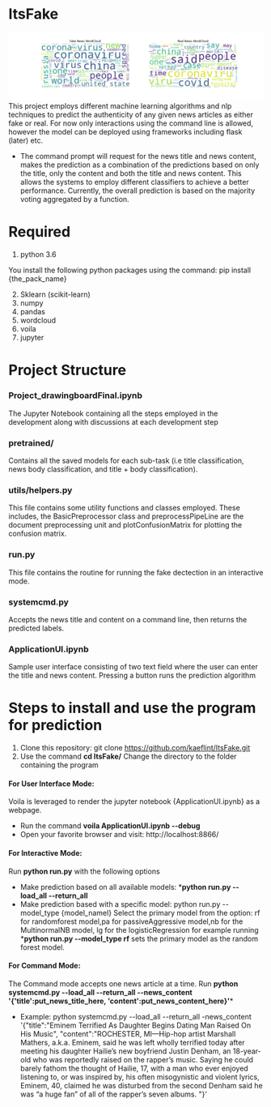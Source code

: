 # ItsFake
![Test Image 1](wordclouds.png)
This project employs different machine learning algorithms and nlp techniques to predict the authenticity of any given news articles as either fake or real. 
For now only interactions using the command line is allowed, however the model can be deployed using frameworks including flask (later) etc. 
* The command prompt will request for the news title and news content, makes the prediction as a combination of the predictions based on only the title, only the content and both the title and news content. This allows the systems to employ different classifiers to achieve a better performance. Currently, the overall prediction is based on the majority voting aggregated by a function. 


# Required
1. python 3.6

You install the following  python packages using the command: pip install {the_pack_name}

2. Sklearn (scikit-learn) 
3. numpy 
4. pandas
5. wordcloud 
6. voila 
7. jupyter


# Project Structure
### Project_drawingboardFinal.ipynb
The Jupyter Notebook containing all the steps employed in the development along with discussions at each development step
### pretrained/
Contains all the saved models for each sub-task (i.e title classification, news body classification, and  title + body classification).
### utils/helpers.py
This file contains some utility functions and classes employed. These includes, the BasicPreprocessor class and preprocessPipeLine are the document preprocessing unit and plotConfusionMatrix for plotting the confusion matrix. 
### run.py
This file contains the routine for running the fake dectection in an interactive mode.
### systemcmd.py
Accepts the news title and content on a command line, then returns the predicted labels.
### ApplicationUI.ipynb
Sample user interface consisting of two text field where the user can enter the title and news content. Pressing a button runs the prediction algorithm

# Steps to install and use the program for prediction
1. Clone this repository: git clone https://github.com/kaeflint/ItsFake.git
2. Use the command **cd ItsFake/** Change the directory to the folder containing the program

#### For User Interface Mode:
Voila is leveraged to render the jupyter notebook {ApplicationUI.ipynb} as a webpage. 

* Run the command **voila ApplicationUI.ipynb --debug**
* Open your favorite browser and visit: http://localhost:8866/

####  For Interactive Mode:
Run **python run.py** with the following options
* Make prediction based on all available models:  ***python run.py --load_all  --return_all**
* Make prediction based with a specific model: python run.py --model_type {model_namel}
Select the primary model from the option: rf for randomforest model,pa for passiveAggressive model,nb for the MultinormalNB model, lg for the logisticRegression
for example running ***python run.py --model_type rf** sets the primary model as the random forest model.

####  For Command Mode:
The Command mode accepts one news article at a time. Run **python systemcmd.py --load_all  --return_all --news_content '{'title':put_news_title_here,
'content':put_news_content_here}'***
* Example: python systemcmd.py --load_all --return_all -news_content '{"title":"Eminem Terrified As Daughter Begins Dating Man Raised On His Music",
"content":"ROCHESTER, MI—Hip-hop artist Marshall Mathers, a.k.a. Eminem, said he was left wholly terrified today after meeting his daughter Hailie’s new boyfriend Justin Denham, an 18-year-old who was reportedly raised on the rapper’s music.
Saying he could barely fathom the thought of Hailie, 17, with a man who ever enjoyed listening to, or was inspired by, his often misogynistic and violent lyrics, Eminem, 40, claimed he was disturbed from the second Denham said he was “a huge fan” of all of the rapper’s seven albums.
"}'
